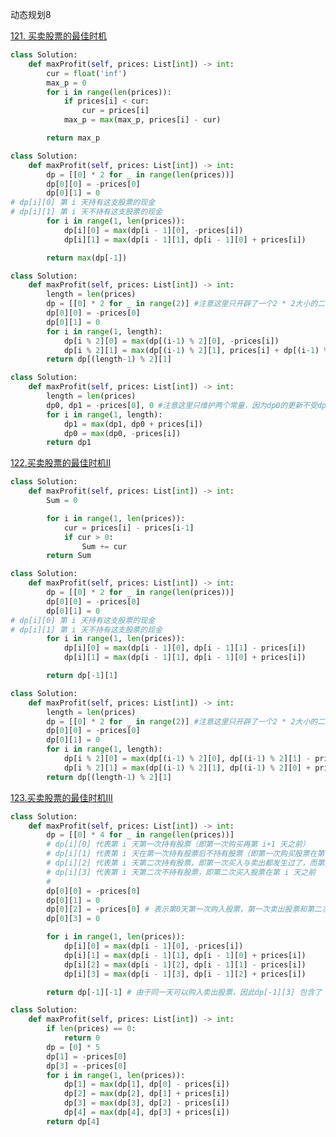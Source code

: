 动态规划8

[121. 买卖股票的最佳时机](https://www.programmercarl.com/0121.%E4%B9%B0%E5%8D%96%E8%82%A1%E7%A5%A8%E7%9A%84%E6%9C%80%E4%BD%B3%E6%97%B6%E6%9C%BA.html)

```python
class Solution:
    def maxProfit(self, prices: List[int]) -> int:
        cur = float('inf')
        max_p = 0
        for i in range(len(prices)):
            if prices[i] < cur:
                cur = prices[i]
            max_p = max(max_p, prices[i] - cur)

        return max_p
```

```python
class Solution:
    def maxProfit(self, prices: List[int]) -> int:
        dp = [[0] * 2 for _ in range(len(prices))]
        dp[0][0] = -prices[0]
        dp[0][1] = 0
# dp[i][0] 第 i 天持有这支股票的现金
# dp[i][1] 第 i 天不持有这支股票的现金
        for i in range(1, len(prices)):
            dp[i][0] = max(dp[i - 1][0], -prices[i])
            dp[i][1] = max(dp[i - 1][1], dp[i - 1][0] + prices[i])

        return max(dp[-1])
```

```python
class Solution:
    def maxProfit(self, prices: List[int]) -> int:
        length = len(prices)
        dp = [[0] * 2 for _ in range(2)] #注意这里只开辟了一个2 * 2大小的二维数组
        dp[0][0] = -prices[0]
        dp[0][1] = 0
        for i in range(1, length):
            dp[i % 2][0] = max(dp[(i-1) % 2][0], -prices[i])
            dp[i % 2][1] = max(dp[(i-1) % 2][1], prices[i] + dp[(i-1) % 2][0])
        return dp[(length-1) % 2][1]
```

```python
class Solution:
    def maxProfit(self, prices: List[int]) -> int:
        length = len(prices)
        dp0, dp1 = -prices[0], 0 #注意这里只维护两个常量，因为dp0的更新不受dp1的影响
        for i in range(1, length):
            dp1 = max(dp1, dp0 + prices[i])
            dp0 = max(dp0, -prices[i])
        return dp1
```



[122.买卖股票的最佳时机II](https://www.programmercarl.com/0122.%E4%B9%B0%E5%8D%96%E8%82%A1%E7%A5%A8%E7%9A%84%E6%9C%80%E4%BD%B3%E6%97%B6%E6%9C%BAII%EF%BC%88%E5%8A%A8%E6%80%81%E8%A7%84%E5%88%92%EF%BC%89.html#%E7%AE%97%E6%B3%95%E5%85%AC%E5%BC%80%E8%AF%BE)

```python
class Solution:
    def maxProfit(self, prices: List[int]) -> int:
        Sum = 0

        for i in range(1, len(prices)):
            cur = prices[i] - prices[i-1]
            if cur > 0:
                Sum += cur
        return Sum
```

```python
class Solution:
    def maxProfit(self, prices: List[int]) -> int:
        dp = [[0] * 2 for _ in range(len(prices))]
        dp[0][0] = -prices[0]
        dp[0][1] = 0
# dp[i][0] 第 i 天持有这支股票的现金
# dp[i][1] 第 i 天不持有这支股票的现金
        for i in range(1, len(prices)):
            dp[i][0] = max(dp[i - 1][0], dp[i - 1][1] - prices[i])
            dp[i][1] = max(dp[i - 1][1], dp[i - 1][0] + prices[i])

        return dp[-1][1]
```

```python
class Solution:
    def maxProfit(self, prices: List[int]) -> int:
        length = len(prices)
        dp = [[0] * 2 for _ in range(2)] #注意这里只开辟了一个2 * 2大小的二维数组
        dp[0][0] = -prices[0]
        dp[0][1] = 0
        for i in range(1, length):
            dp[i % 2][0] = max(dp[(i-1) % 2][0], dp[(i-1) % 2][1] - prices[i])
            dp[i % 2][1] = max(dp[(i-1) % 2][1], dp[(i-1) % 2][0] + prices[i])
        return dp[(length-1) % 2][1]
```



[123.买卖股票的最佳时机III](https://www.programmercarl.com/0123.%E4%B9%B0%E5%8D%96%E8%82%A1%E7%A5%A8%E7%9A%84%E6%9C%80%E4%BD%B3%E6%97%B6%E6%9C%BAIII.html#%E7%AE%97%E6%B3%95%E5%85%AC%E5%BC%80%E8%AF%BE)

```python
class Solution:
    def maxProfit(self, prices: List[int]) -> int:
        dp = [[0] * 4 for _ in range(len(prices))]
        # dp[i][0] 代表第 i 天第一次持有股票（即第一次购买再第 i+1 天之前）
        # dp[i][1] 代表第 i 天在第一次持有股票后不持有股票（即第一次购买股票在第 i 天之前，第一次卖出，则在第一次买入与第 i 天之间，包括第 i 天）
        # dp[i][2] 代表第 i 天第二次持有股票，即第一次买入与卖出都发生过了，而第二次购入股票在第 i+1 天之前
        # dp[i][3] 代表第 i 天第二次不持有股票，即第二次买入股票在第 i 天之前
        #
        dp[0][0] = -prices[0]
        dp[0][1] = 0
        dp[0][2] = -prices[0] # 表示第0天第一次购入股票，第一次卖出股票和第二次购入股票都发生了，也就是说同一天可以购入卖出股票
        dp[0][3] = 0

        for i in range(1, len(prices)):
            dp[i][0] = max(dp[i - 1][0], -prices[i])
            dp[i][1] = max(dp[i - 1][1], dp[i - 1][0] + prices[i])
            dp[i][2] = max(dp[i - 1][2], dp[i - 1][1] - prices[i])
            dp[i][3] = max(dp[i - 1][3], dp[i - 1][2] + prices[i])

        return dp[-1][-1] # 由于同一天可以购入卖出股票，因此dp[-1][3] 包含了 dp[-1][1] 的情况
```

```python
class Solution:
    def maxProfit(self, prices: List[int]) -> int:
        if len(prices) == 0:
            return 0
        dp = [0] * 5 
        dp[1] = -prices[0]
        dp[3] = -prices[0]
        for i in range(1, len(prices)):
            dp[1] = max(dp[1], dp[0] - prices[i])
            dp[2] = max(dp[2], dp[1] + prices[i])
            dp[3] = max(dp[3], dp[2] - prices[i])
            dp[4] = max(dp[4], dp[3] + prices[i])
        return dp[4]
```

